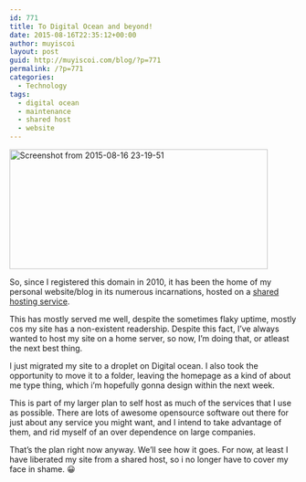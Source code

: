 ```yaml
---
id: 771
title: To Digital Ocean and beyond!
date: 2015-08-16T22:35:12+00:00
author: muyiscoi
layout: post
guid: http://muyiscoi.com/blog/?p=771
permalink: /?p=771
categories:
  - Technology
tags:
  - digital ocean
  - maintenance
  - shared host
  - website
---
```

[<img class=" size-full wp-image-776 aligncenter" src="http://muyiscoi.com/blog/wp-content/uploads/2015/08/Screenshot-from-2015-08-16-23-19-511.png" alt="Screenshot from 2015-08-16 23-19-51" width="452" height="210" srcset="https://muyiscoi.com/blog/wp-content/uploads/2015/08/Screenshot-from-2015-08-16-23-19-511.png 452w, https://muyiscoi.com/blog/wp-content/uploads/2015/08/Screenshot-from-2015-08-16-23-19-511-300x139.png 300w" sizes="(max-width: 452px) 100vw, 452px" />](http://muyiscoi.com/blog/wp-content/uploads/2015/08/Screenshot-from-2015-08-16-23-19-511.png)

So, since I registered this domain in 2010, it has been the home of my personal website/blog in its numerous incarnations, hosted on a [shared hosting service](http://smartweb.com.ng).

This has mostly served me well, despite the sometimes flaky uptime, mostly cos my site has a non-existent readership. Despite this fact, I&#8217;ve always wanted to host my site on a home server, so now, I&#8217;m doing that, or atleast the next best thing.

I just migrated my site to a droplet on Digital ocean. I also took the opportunity to move it to a folder, leaving the homepage as a kind of about me type thing, which i&#8217;m hopefully gonna design within the next week.

This is part of my larger plan to self host as much of the services that I use as possible. There are lots of awesome opensource software out there for just about any service you might want, and I intend to take advantage of them, and rid myself of an over dependence on large companies.

That&#8217;s the plan right now anyway. We&#8217;ll see how it goes. For now, at least I have liberated my site from a shared host, so i no longer have to cover my face in shame. 😀